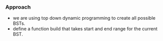 ### Approach
- we are using top down dynamic programming to create all possible BSTs.
- define a function build that takes start and end range for the current BST.